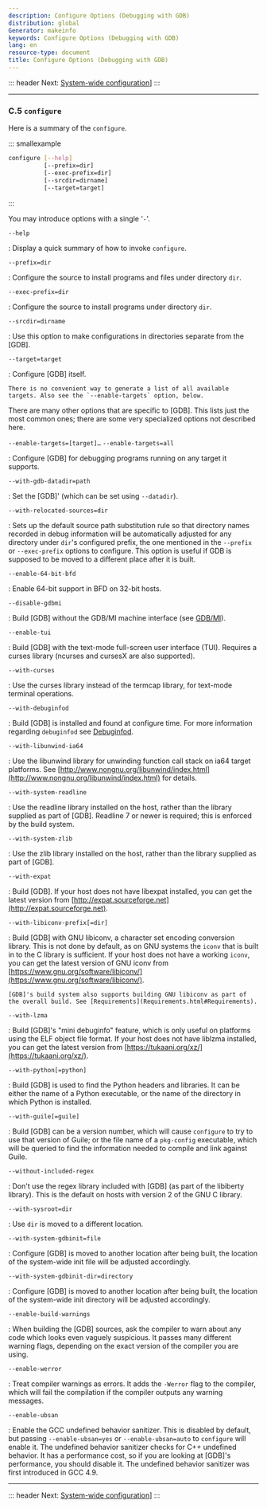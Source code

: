 ```yaml
---
description: Configure Options (Debugging with GDB)
distribution: global
Generator: makeinfo
keywords: Configure Options (Debugging with GDB)
lang: en
resource-type: document
title: Configure Options (Debugging with GDB)
---
```

::: header
Next: [System-wide configuration](System_002dwide-configuration.html#System_002dwide-configuration)]
:::

---

### C.5 `configure`

Here is a summary of the `configure`.

::: smallexample

```bash
configure [--help]
          [--prefix=dir]
          [--exec-prefix=dir]
          [--srcdir=dirname]
          [--target=target]
```

:::

You may introduce options with a single '`-`'.

`--help`

:   Display a quick summary of how to invoke `configure`.

`--prefix=dir`

:   Configure the source to install programs and files under directory `dir`.

`--exec-prefix=dir`

:   Configure the source to install programs under directory `dir`.

`--srcdir=dirname`

:   Use this option to make configurations in directories separate from the [GDB].

`--target=target`

:   Configure [GDB] itself.

```
There is no convenient way to generate a list of all available targets. Also see the `--enable-targets` option, below.
```

There are many other options that are specific to [GDB]. This lists just the most common ones; there are some very specialized options not described here.

`--enable-targets=[target]…`
`--enable-targets=all`

:   Configure [GDB] for debugging programs running on any target it supports.

`--with-gdb-datadir=path`

:   Set the [GDB]' (which can be set using `--datadir`).

`--with-relocated-sources=dir`

:   Sets up the default source path substitution rule so that directory names recorded in debug information will be automatically adjusted for any directory under `dir`'s configured prefix, the one mentioned in the `--prefix` or `--exec-prefix` options to configure. This option is useful if GDB is supposed to be moved to a different place after it is built.

`--enable-64-bit-bfd`

:   Enable 64-bit support in BFD on 32-bit hosts.

`--disable-gdbmi`

:   Build [GDB] without the GDB/MI machine interface (see [GDB/MI](GDB_002fMI.html#GDB_002fMI)).

`--enable-tui`

:   Build [GDB] with the text-mode full-screen user interface (TUI). Requires a curses library (ncurses and cursesX are also supported).

`--with-curses`

:   Use the curses library instead of the termcap library, for text-mode terminal operations.

`--with-debuginfod`

:   Build [GDB] is installed and found at configure time. For more information regarding `debuginfod` see [Debuginfod](Debuginfod.html#Debuginfod).

`--with-libunwind-ia64`

:   Use the libunwind library for unwinding function call stack on ia64 target platforms. See [http://www.nongnu.org/libunwind/index.html](http://www.nongnu.org/libunwind/index.html) for details.

`--with-system-readline`

:   Use the readline library installed on the host, rather than the library supplied as part of [GDB]. Readline 7 or newer is required; this is enforced by the build system.

`--with-system-zlib`

:   Use the zlib library installed on the host, rather than the library supplied as part of [GDB].

`--with-expat`

:   Build [GDB]. If your host does not have libexpat installed, you can get the latest version from [http://expat.sourceforge.net](http://expat.sourceforge.net).

`--with-libiconv-prefix[=dir]`

:   Build [GDB] with GNU libiconv, a character set encoding conversion library. This is not done by default, as on GNU systems the `iconv` that is built in to the C library is sufficient. If your host does not have a working `iconv`, you can get the latest version of GNU iconv from [https://www.gnu.org/software/libiconv/](https://www.gnu.org/software/libiconv/).

```
[GDB]'s build system also supports building GNU libiconv as part of the overall build. See [Requirements](Requirements.html#Requirements).
```

`--with-lzma`

:   Build [GDB]'s \"mini debuginfo\" feature, which is only useful on platforms using the ELF object file format. If your host does not have liblzma installed, you can get the latest version from [https://tukaani.org/xz/](https://tukaani.org/xz/).

`--with-python[=python]`

:   Build [GDB] is used to find the Python headers and libraries. It can be either the name of a Python executable, or the name of the directory in which Python is installed.

`--with-guile[=guile]`

:   Build [GDB] can be a version number, which will cause `configure` to try to use that version of Guile; or the file name of a `pkg-config` executable, which will be queried to find the information needed to compile and link against Guile.

`--without-included-regex`

:   Don't use the regex library included with [GDB] (as part of the libiberty library). This is the default on hosts with version 2 of the GNU C library.

`--with-sysroot=dir`

:   Use `dir` is moved to a different location.

`--with-system-gdbinit=file`

:   Configure [GDB] is moved to another location after being built, the location of the system-wide init file will be adjusted accordingly.

`--with-system-gdbinit-dir=directory`

:   Configure [GDB] is moved to another location after being built, the location of the system-wide init directory will be adjusted accordingly.

`--enable-build-warnings`

:   When building the [GDB] sources, ask the compiler to warn about any code which looks even vaguely suspicious. It passes many different warning flags, depending on the exact version of the compiler you are using.

`--enable-werror`

:   Treat compiler warnings as errors. It adds the `-Werror` flag to the compiler, which will fail the compilation if the compiler outputs any warning messages.

`--enable-ubsan`

:   Enable the GCC undefined behavior sanitizer. This is disabled by default, but passing `--enable-ubsan=yes` or `--enable-ubsan=auto` to `configure` will enable it. The undefined behavior sanitizer checks for C++ undefined behavior. It has a performance cost, so if you are looking at [GDB]'s performance, you should disable it. The undefined behavior sanitizer was first introduced in GCC 4.9.

---

::: header
Next: [System-wide configuration](System_002dwide-configuration.html#System_002dwide-configuration)]
:::

